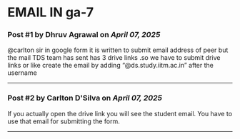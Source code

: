 # EMAIL IN ga-7

### Post #1 by **Dhruv Agrawal** on *April 07, 2025*
@carlton sir in google form it is written to submit email address of peer but the mail TDS team has sent has 3 drive links .so we have to submit drive links or like create the email by adding “@ds.study.iitm.ac.in” after the username

---

### Post #2 by **Carlton D'Silva** on *April 07, 2025*
If you actually open the drive link you will see the student email. You have to use that email for submitting the form.

---
